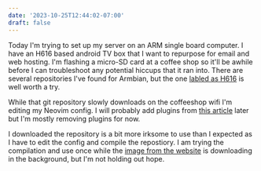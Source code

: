 ```yaml
---
date: '2023-10-25T12:44:02-07:00'
draft: false
---
```

Today I'm trying to set up my server on an ARM single board computer. I have an H616 based android TV box that I want to repurpose for email and web hosting. I'm flashing a micro-SD card at a coffee shop so it'll be awhile before I can troubleshoot any potential hiccups that it ran into. There are several repositories I've found for Armbian, but the one [labled as H616][1] is well worth a try.

While that git repository slowly downloads on the coffeeshop wifi I'm editing my Neovim config. I will probably add plugins from [this article][2] later but I'm mostly removing plugins for now.

I downloaded the repository is a bit more irksome to use than I expected as I have to edit the config and compile the repostiory. I am trying the compilation and use once while the [image from the website][3] is downloading in the background, but I'm not holding out hope.

[1]:	https://github.com/open-cores/mangguo-h616-armbian.git
[2]:	https://tuckerchapman.com/posts/vim-open-files/
[3]:	https://www.armbian.com/uefi-arm64/
